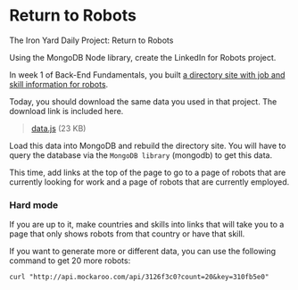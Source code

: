# Return to Robots

The Iron Yard Daily Project: Return to Robots

Using the MongoDB Node library, create the LinkedIn for Robots project.

In week 1 of Back-End Fundamentals, you built [a directory site with job and skill information for robots](https://github.com/rickmurdock/Create-User-Directory).

Today, you should download the same data you used in that project. The download link is included here.

> [data.js](https://tiy-learn-content.s3.amazonaws.com/36d3402e-data.js) (23 KB)

Load this data into MongoDB and rebuild the directory site. You will have to query the database via the `MongoDB library` (mongodb) to get this data.

This time, add links at the top of the page to go to a page of robots that are currently looking for work and a page of robots that are currently employed.

### Hard mode

If you are up to it, make countries and skills into links that will take you to a page that only shows robots from that country or have that skill.

If you want to generate more or different data, you can use the following command to get 20 more robots:

```
curl "http://api.mockaroo.com/api/3126f3c0?count=20&key=310fb5e0"
```
